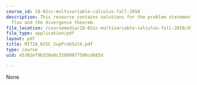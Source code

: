 ```yaml
---
course_id: 18-02sc-multivariable-calculus-fall-2010
description: This resource contains solutions for the problem statements related to
  flux and the divergence theorem.
file_location: /coursemedia/18-02sc-multivariable-calculus-fall-2010/45302ef9b328a6c32869077580cd685d_MIT18_02SC_SupProbSol6.pdf
file_type: application/pdf
layout: pdf
title: MIT18_02SC_SupProbSol6.pdf
type: course
uid: 45302ef9b328a6c32869077580cd685d

---
```

None